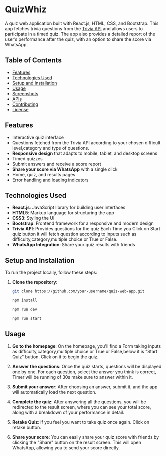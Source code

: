 
# QuizWhiz

A quiz web application built with React.js, HTML, CSS, and Bootstrap. This app fetches trivia questions from the [Trivia API](https://opentdb.com/) and allows users to participate in a timed quiz. The app also provides a detailed report of the user’s performance after the quiz, with an option to share the score via WhatsApp.

## Table of Contents

- [Features](#features)
- [Technologies Used](#technologies-used)
- [Setup and Installation](#setup-and-installation)
- [Usage](#usage)
- [Screenshots](#screenshots)
- [APIs](#apis)
- [Contributing](#contributing)
- [License](#license)

## Features

- Interactive quiz interface
- Questions fetched from the Trivia API according to your chosen difficult level,category and type of questions.
- **Responsive design** that adapts to mobile, tablet, and desktop screens
- Timed quizzes
- Submit answers and receive a score report
- **Share your score via WhatsApp** with a single click
- Home, quiz, and results pages
- Error handling and loading indicators

## Technologies Used

- **React.js**: JavaScript library for building user interfaces
- **HTML5**: Markup language for structuring the app
- **CSS3**: Styling the UI
- **Bootstrap**: Frontend framework for a responsive and modern design
- **Trivia API**: Provides questions for the quiz Each Time you Click on Start quiz button it will fetch question according to inputs such as difficulty,category,multiple choice or True or False.
- **WhatsApp Integration**: Share your quiz results with friends

## Setup and Installation

To run the project locally, follow these steps:

1. **Clone the repository**:
   ```bash
   git clone https://github.com/your-username/quiz-web-app.git
   ```

   ```bash
   npm install  
   ```
   
   ```bash
   npm run dev
   ```
   
   ```bash
   npm run start
   ```

## Usage

1. **Go to the homepage**: On the homepage, you'll find a Form taking inputs as difficulty,category,multiple choice or True or False,below it is "Start Quiz" button. Click on it to begin the quiz.
   
2. **Answer the questions**: Once the quiz starts, questions will be displayed one by one. For each question, select the answer you think is correct, Timer will be running of 30s make sure to answer within it.

3. **Submit your answer**: After choosing an answer, submit it, and the app will automatically load the next question.

4. **Complete the quiz**: After answering all the questions, you will be redirected to the result screen, where you can see your total score, along with a breakdown of your performance in detail.

5. **Retake Quiz**: if you feel you want to take quiz once again. Click on retake button.

6. **Share your score**: You can easily share your quiz score with friends by clicking the "Share" button on the result screen. This will open WhatsApp, allowing you to send your score directly.
